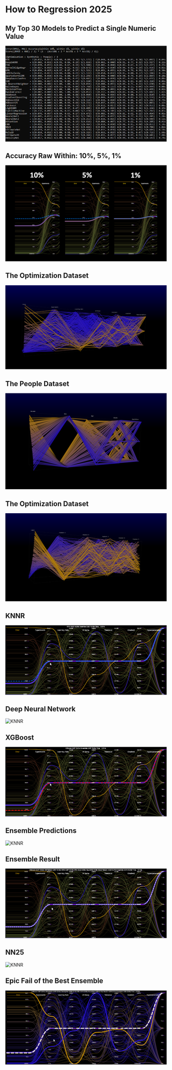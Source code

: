 # How to Regression 2025


## My Top 30 Models to Predict a Single Numeric Value
![](https://github.com/grensen/how_to_regression/blob/main/figures/ensemble30_regression25.png)

## Accuracy Raw Within: 10%, 5%, 1%
![](https://github.com/grensen/how_to_regression/blob/main/figures/accuracy.png)

## The Optimization Dataset
![](https://github.com/grensen/how_to_regression/blob/main/figures/optimization.png)


## The People Dataset
![](https://github.com/grensen/how_to_regression/blob/main/figures/people.png)


## The Optimization Dataset
![](https://github.com/grensen/how_to_regression/blob/main/figures/synthetic.png)



## KNNR 
![KNNR](https://github.com/grensen/how_to_regression/blob/main/figures/id_knn.gif)

## Deep Neural Network
![KNNR](https://github.com/grensen/how_to_regression/blob/main/figures/id_dnn.gif)

## XGBoost
![KNNR](https://github.com/grensen/how_to_regression/blob/main/figures/id_xgb.gif)

## Ensemble Predictions
![KNNR](https://github.com/grensen/how_to_regression/blob/main/figures/id_ensemble.gif)

## Ensemble Result
![KNNR](https://github.com/grensen/how_to_regression/blob/main/figures/id_ensemble_one.gif)

## NN25
![KNNR](https://github.com/grensen/how_to_regression/blob/main/figures/id25_dnn.gif)

## Epic Fail of the Best Ensemble
![KNNR](https://github.com/grensen/how_to_regression/blob/main/figures/id25_fail.gif)
